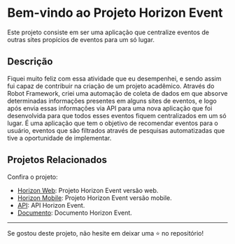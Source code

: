 # Bem-vindo ao Projeto Horizon Event

Este projeto consiste em ser uma aplicação que centralize eventos de outras sites propícios de eventos para um só lugar.

## Descrição

Fiquei muito feliz com essa atividade que eu desempenhei, e sendo assim fui capaz de contribuir na criação de um projeto acadêmico. Através do Robot Framework, criei uma automação de coleta de dados em que absorve determinadas informações presentes em alguns sites de eventos, e logo após envia essas informações via API para uma nova aplicação que foi desenvolvida para que todos esses eventos fiquem centralizados em um só lugar. 
É uma aplicação que tem o objetivo de recomendar eventos para o usuário, eventos que são filtrados através de pesquisas automatizadas que tive a oportunidade de implementar.


## Projetos Relacionados

Confira o projeto:

- [Horizon Web](https://github.com/lipiw/horizon-final): Projeto Horizon Event versão web.
- [Horizon Mobile](https://github.com/izauir/EventHorizon): Projeto Horizon Event versão mobile.
- [API](http://github.com/OtavioBeividas/pjpw2.0): API Horizon Event.
- [Documento](https://drive.google.com/file/d/1aw7LSq6pr5w51C6Jq0qekx0_QJvjGoRI/view): Documento Horizon Event.

---

Se gostou deste projeto, não hesite em deixar uma ⭐️ no repositório!

